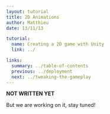 ```yaml
---
layout: tutorial
title: 2D Animations
author: Matthieu
date: 13/11/13

tutorial:
  name: Creating a 2D game with Unity
  link: ../

links:
  summary: ../table-of-contents
  previous: ../deployment
  next: ../tweaking-the-gameplay
---
```


**NOT WRITTEN YET**

But we are working on it, stay tuned!